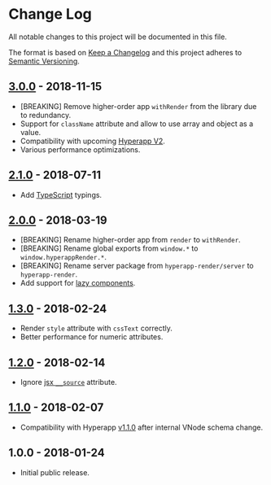 # Change Log

All notable changes to this project will be documented in this file.

The format is based on [Keep a Changelog](http://keepachangelog.com/en/1.0.0/)
and this project adheres to [Semantic Versioning](http://semver.org/spec/v2.0.0.html).

## [3.0.0] - 2018-11-15

- [BREAKING] Remove higher-order app `withRender` from the library due to redundancy.
- Support for `className` attribute and allow to use array and object as a value.
- Compatibility with upcoming [Hyperapp V2](https://github.com/hyperapp/hyperapp/pull/726).
- Various performance optimizations.

## [2.1.0] - 2018-07-11

- Add [TypeScript](https://www.typescriptlang.org/) typings.

## [2.0.0] - 2018-03-19

- [BREAKING] Rename higher-order app from `render` to `withRender`.
- [BREAKING] Rename global exports from `window.*` to `window.hyperappRender.*`.
- [BREAKING] Rename server package from `hyperapp-render/server` to `hyperapp-render`.
- Add support for [lazy components](https://github.com/hyperapp/hyperapp/tree/1.2.0#lazy-components).

## [1.3.0] - 2018-02-24

- Render `style` attribute with `cssText` correctly.
- Better performance for numeric attributes.

## [1.2.0] - 2018-02-14

- Ignore [jsx `__source`](https://babeljs.io/docs/plugins/transform-react-jsx-source/) attribute.

## [1.1.0] - 2018-02-07

- Compatibility with Hyperapp [v1.1.0](https://github.com/hyperapp/hyperapp/releases/tag/1.1.0)
  after internal VNode schema change.

## 1.0.0 - 2018-01-24

- Initial public release.

[unreleased]: https://github.com/kriasoft/hyperapp-render/compare/v3.0.0...HEAD
[3.0.0]: https://github.com/kriasoft/hyperapp-render/compare/v2.1.0...v3.0.0
[2.1.0]: https://github.com/kriasoft/hyperapp-render/compare/v2.0.0...v2.1.0
[2.0.0]: https://github.com/kriasoft/hyperapp-render/compare/v1.3.0...v2.0.0
[1.3.0]: https://github.com/kriasoft/hyperapp-render/compare/v1.2.0...v1.3.0
[1.2.0]: https://github.com/kriasoft/hyperapp-render/compare/v1.1.0...v1.2.0
[1.1.0]: https://github.com/kriasoft/hyperapp-render/compare/v1.0.0...v1.1.0
